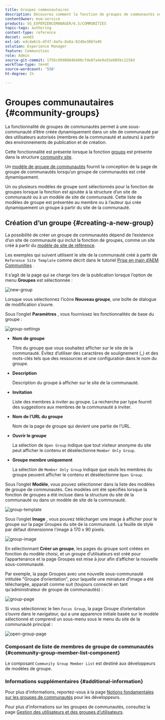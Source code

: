 ```yaml
---
title: Groupes communautaires
description: Découvrez comment la fonction de groupes de communautés vous permet de créer dynamiquement une sous-communauté au sein d’un site de communauté par des utilisateurs autorisés dans Publish et l’auteur.
contentOwner: msm-service
products: SG_EXPERIENCEMANAGER/6.5/COMMUNITIES
topic-tags: authoring
content-type: reference
docset: aem65
exl-id: edcda6cb-df47-4afe-8a9a-82d8e386fe05
solution: Experience Manager
feature: Communities
role: Admin
source-git-commit: 1f56c99980846400cfde8fa4e9a55e885bc2258d
workflow-type: tm+mt
source-wordcount: '558'
ht-degree: 1%

---
```


# Groupes communautaires {#community-groups}

La fonctionnalité de groupes de communautés permet à une sous-communauté d’être créée dynamiquement dans un site de communauté par des utilisateurs autorisés (membres de la communauté et auteurs) à partir des environnements de publication et de création.

Cette fonctionnalité est présente lorsque la fonction [groups](/help/communities/functions.md#groups-function) est présente dans la structure [community site](/help/communities/sites-console.md).

Un [modèle de groupe de communautés](/help/communities/tools-groups.md) fournit la conception de la page de groupe de communautés lorsqu’un groupe de communautés est créé dynamiquement.

Un ou plusieurs modèles de groupe sont sélectionnés pour la fonction de groupes lorsque la fonction est ajoutée à la structure d’un site de communauté ou à un modèle de site de communauté. Cette liste de modèles de groupe est présentée au membre ou à l’auteur qui crée dynamiquement un groupe à partir du site de la communauté.

## Création d’un groupe {#creating-a-new-group}

La possibilité de créer un groupe de communautés dépend de l’existence d’un site de communauté qui inclut la fonction de groupes, comme un site créé à partir du [modèle de site de référence](/help/communities/sites.md).

Les exemples qui suivent utilisent le site de la communauté créé à partir de `Reference Site Template` comme décrit dans le tutoriel [Prise en main d’AEM Communities](/help/communities/getting-started.md) .

Il s’agit de la page qui se charge lors de la publication lorsque l’option de menu **Groupes** est sélectionnée :

![new-group](assets/new-group.png)

Lorsque vous sélectionnez l’icône **Nouveau groupe**, une boîte de dialogue de modification s’ouvre.

Sous l’onglet **Paramètres** , vous fournissez les fonctionnalités de base du groupe :

![group-settings](assets/group-settings.png)

* **Nom de groupe**

  Titre du groupe que vous souhaitez afficher sur le site de la communauté. Évitez d’utiliser des caractères de soulignement (_) et des mots-clés tels que des ressources et une configuration dans le nom du groupe.

* **Description**

  Description du groupe à afficher sur le site de la communauté.

* **Invitation**

  Liste des membres à inviter au groupe. La recherche par type fournit des suggestions aux membres de la communauté à inviter.

* **Nom de l’URL du groupe**

  Nom de la page de groupe qui devient une partie de l’URL.

* **Ouvrir le groupe**

  La sélection de `Open Group` indique que tout visiteur anonyme du site peut afficher le contenu et désélectionne `Member Only Group`.

* **Groupe membre uniquement**

  La sélection de `Member Only Group` indique que seuls les membres du groupe peuvent afficher le contenu et désélectionne `Open Group`.

Sous l’onglet **Modèle**, vous pouvez sélectionner dans la liste des modèles de groupe de communautés. Ces modèles ont été spécifiés lorsque la fonction de groupes a été incluse dans la structure du site de la communauté ou dans un modèle de site de la communauté.

![group-template](assets/group-template.png)

Sous l’onglet **Image** , vous pouvez télécharger une image à afficher pour le groupe sur la page Groupes du site de la communauté. La feuille de style par défaut dimensionne l’image à 170 x 90 pixels.

![group-image](assets/group-image.png)

En sélectionnant **Créer un groupe**, les pages du groupe sont créées en fonction du modèle choisi, et un groupe d’utilisateurs est créé pour l’appartenance et la page Groupes est mise à jour afin d’afficher la nouvelle sous-communauté.

Par exemple, la page Groupes avec une nouvelle sous-communauté intitulée &quot;Groupe d’orientation&quot;, pour laquelle une miniature d’image a été téléchargée, apparaît comme suit (toujours connecté en tant qu’administrateur de groupe de communautés) :

![group-page](assets/group-page.png)

Si vous sélectionnez le lien `Focus Group`, la page Groupe d’orientation s’ouvre dans le navigateur, qui a une apparence initiale basée sur le modèle sélectionné et comprend un sous-menu sous le menu du site de la communauté principal :

![open-group-page](assets/open-group-page.png)

### Composant de liste de membres de groupe de communautés {#community-group-member-list-component}

Le composant `Community Group Member List` est destiné aux développeurs de modèles de groupe.

### Informations supplémentaires {#additional-information}

Pour plus d’informations, reportez-vous à la page [Notions fondamentales sur les groupes de communautés](/help/communities/essentials-groups.md) pour les développeurs.

Pour plus d’informations sur les groupes de communautés, consultez la page [Gestion des utilisateurs et des groupes d’utilisateurs](/help/communities/users.md).
